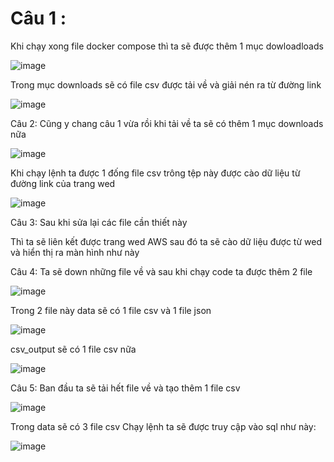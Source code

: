 # Câu 1 : 
Khi chạy xong file docker compose thì ta sẽ được thêm 1 mục dowloadloads

![image](https://github.com/user-attachments/assets/67a266cb-29cd-49e7-a259-c8704b0e5328)

Trong mục downloads sẽ có file csv được tải về và giải nén ra từ đường link 

![image](https://github.com/user-attachments/assets/0bb24152-a989-447c-87bc-05a28e0d0c36)

Câu 2: 
Cũng y chang câu 1 vừa rồi khi tải về ta sẽ có thêm 1 mục downloads nữa

![image](https://github.com/user-attachments/assets/a3231ab1-7f8b-4878-b15f-60e0e3977436)

Khi chạy lệnh ta được 1 đống file csv trông tệp này được cào dữ liệu từ đường link của trang wed 

![image](https://github.com/user-attachments/assets/51e04d52-b656-4040-adc0-92f264dfa013)

Câu 3:
Sau khi sửa lại các file cần thiết này

Thì ta sẽ liên kết được trang wed AWS  sau đó ta sẽ  cào dữ liệu được từ wed và hiển thị ra màn hình như này 

Câu 4:
Ta sẽ down những file về và sau khi chạy code ta được thêm 2 file

![image](https://github.com/user-attachments/assets/fed4521b-683b-420d-adc2-9df3292cc610)

Trong 2 file này 
data sẽ có 1 file csv và 1 file json

![image](https://github.com/user-attachments/assets/84cc08c5-af8d-4f7e-870f-606ece15aab7)

csv_output sẽ có 1 file csv nữa 

![image](https://github.com/user-attachments/assets/0d94f3ca-7a6c-4ba1-8c2a-a5e424dbd9b3)

Câu 5:
Ban đầu ta sẽ tải hết file về và tạo thêm 1 file csv 

![image](https://github.com/user-attachments/assets/671d7755-8967-44d1-a216-90b0c5bf48d9)

Trong data sẽ có 3 file csv 
          Chạy lệnh ta sẽ được truy cập vào sql như này:
          
![image](https://github.com/user-attachments/assets/2aa255a7-06b0-4db7-9ac9-aa937fb5e84b)

